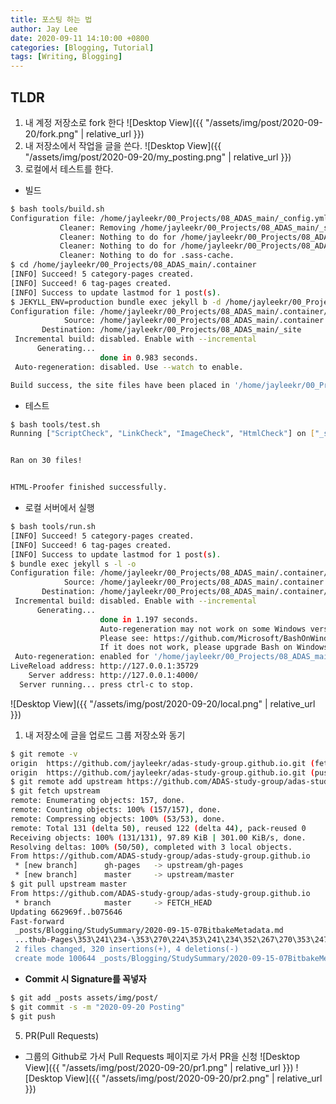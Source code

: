 ```yaml
---
title: 포스팅 하는 법
author: Jay Lee
date: 2020-09-11 14:10:00 +0800
categories: [Blogging, Tutorial]
tags: [Writing, Blogging]
---
```


## TLDR
1. 내 계정 저장소로 fork 한다
![Desktop View]({{ "/assets/img/post/2020-09-20/fork.png" | relative_url }})
2. 내 저장소에서 작업을 글을 쓴다.
![Desktop View]({{ "/assets/img/post/2020-09-20/my_posting.png" | relative_url }})
3. 로컬에서 테스트를 한다.

- 빌드

``` sh
$ bash tools/build.sh
Configuration file: /home/jayleekr/00_Projects/08_ADAS_main/_config.yml
           Cleaner: Removing /home/jayleekr/00_Projects/08_ADAS_main/_site...
           Cleaner: Nothing to do for /home/jayleekr/00_Projects/08_ADAS_main/.jekyll-metadata.
           Cleaner: Nothing to do for /home/jayleekr/00_Projects/08_ADAS_main/.jekyll-cache.
           Cleaner: Nothing to do for .sass-cache.
$ cd /home/jayleekr/00_Projects/08_ADAS_main/.container
[INFO] Succeed! 5 category-pages created.
[INFO] Succeed! 6 tag-pages created.
[INFO] Success to update lastmod for 1 post(s).
$ JEKYLL_ENV=production bundle exec jekyll b -d /home/jayleekr/00_Projects/08_ADAS_main/_site
Configuration file: /home/jayleekr/00_Projects/08_ADAS_main/.container/_config.yml
            Source: /home/jayleekr/00_Projects/08_ADAS_main/.container
       Destination: /home/jayleekr/00_Projects/08_ADAS_main/_site
 Incremental build: disabled. Enable with --incremental
      Generating... 
                    done in 0.983 seconds.
 Auto-regeneration: disabled. Use --watch to enable.

Build success, the site files have been placed in '/home/jayleekr/00_Projects/08_ADAS_main/_site'.
```
- 테스트
``` sh
$ bash tools/test.sh
Running ["ScriptCheck", "LinkCheck", "ImageCheck", "HtmlCheck"] on ["_site"] on *.html... 


Ran on 30 files!


HTML-Proofer finished successfully.
```
- 로컬 서버에서 실행
``` sh
$ bash tools/run.sh
[INFO] Succeed! 5 category-pages created.
[INFO] Succeed! 6 tag-pages created.
[INFO] Success to update lastmod for 1 post(s).
$ bundle exec jekyll s -l -o
Configuration file: /home/jayleekr/00_Projects/08_ADAS_main/.container/_config.yml
            Source: /home/jayleekr/00_Projects/08_ADAS_main/.container
       Destination: /home/jayleekr/00_Projects/08_ADAS_main/.container/_site
 Incremental build: disabled. Enable with --incremental
      Generating... 
                    done in 1.197 seconds.
                    Auto-regeneration may not work on some Windows versions.
                    Please see: https://github.com/Microsoft/BashOnWindows/issues/216
                    If it does not work, please upgrade Bash on Windows or run Jekyll with --no-watch.
 Auto-regeneration: enabled for '/home/jayleekr/00_Projects/08_ADAS_main/.container'
LiveReload address: http://127.0.0.1:35729
    Server address: http://127.0.0.1:4000/
  Server running... press ctrl-c to stop.
```
![Desktop View]({{ "/assets/img/post/2020-09-20/local.png" | relative_url }})

1. 내 저장소에 글을 업로드
그룹 저장소와 동기
``` sh
$ git remote -v
origin  https://github.com/jayleekr/adas-study-group.github.io.git (fetch)
origin  https://github.com/jayleekr/adas-study-group.github.io.git (push)
$ git remote add upstream https://github.com/ADAS-study-group/adas-study-group.github.io.git
$ git fetch upstream
remote: Enumerating objects: 157, done.
remote: Counting objects: 100% (157/157), done.
remote: Compressing objects: 100% (53/53), done.
remote: Total 131 (delta 50), reused 122 (delta 44), pack-reused 0
Receiving objects: 100% (131/131), 97.89 KiB | 301.00 KiB/s, done.
Resolving deltas: 100% (50/50), completed with 3 local objects.
From https://github.com/ADAS-study-group/adas-study-group.github.io
 * [new branch]      gh-pages   -> upstream/gh-pages
 * [new branch]      master     -> upstream/master
$ git pull upstream master 
From https://github.com/ADAS-study-group/adas-study-group.github.io
 * branch            master     -> FETCH_HEAD
Updating 662969f..b075646
Fast-forward
 _posts/Blogging/StudySummary/2020-09-15-07BitbakeMetadata.md                                           | 315 +++++++++++++++++++++++++++++++++++++++++++++++++++
 ...thub-Pages\353\241\234-\353\270\224\353\241\234\352\267\270\353\247\214\353\223\244\352\270\260.md" |   9 +-
 2 files changed, 320 insertions(+), 4 deletions(-)
 create mode 100644 _posts/Blogging/StudySummary/2020-09-15-07BitbakeMetadata.md
```

- **Commit 시 Signature를 꼭넣자**
``` sh
$ git add _posts assets/img/post/
$ git commit -s -m "2020-09-20 Posting"
$ git push
```

5. PR(Pull Requests)

- 그룹의 Github로 가서 Pull Requests 페이지로 가서 PR을 신청
    ![Desktop View]({{ "/assets/img/post/2020-09-20/pr1.png" | relative_url }})
    ![Desktop View]({{ "/assets/img/post/2020-09-20/pr2.png" | relative_url }})